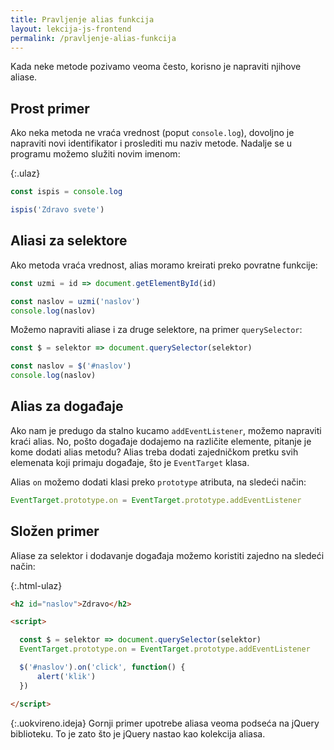 ```yaml
---
title: Pravljenje alias funkcija
layout: lekcija-js-frontend
permalink: /pravljenje-alias-funkcija
---
```


Kada neke metode pozivamo veoma često, korisno je napraviti njihove aliase.

## Prost primer

Ako neka metoda ne vraća vrednost (poput `console.log`), dovoljno je napraviti novi identifikator i proslediti mu naziv metode. Nadalje se u programu možemo služiti novim imenom:

{:.ulaz}
```js
const ispis = console.log

ispis('Zdravo svete')
```

## Aliasi za selektore

Ako metoda vraća vrednost, alias moramo kreirati preko povratne funkcije:

```js
const uzmi = id => document.getElementById(id)

const naslov = uzmi('naslov')
console.log(naslov)
```

Možemo napraviti aliase i za druge selektore, na primer `querySelector`:

```js
const $ = selektor => document.querySelector(selektor)

const naslov = $('#naslov')
console.log(naslov)
```

## Alias za događaje

Ako nam je predugo da stalno kucamo `addEventListener`, možemo napraviti kraći alias. No, pošto događaje dodajemo na različite elemente, pitanje je kome dodati alias metodu? Alias treba dodati zajedničkom pretku svih elemenata koji primaju događaje, što je `EventTarget` klasa. 

Alias `on` možemo dodati klasi preko `prototype` atributa, na sledeći način:

```js
EventTarget.prototype.on = EventTarget.prototype.addEventListener
```

## Složen primer

Aliase za selektor i dodavanje događaja možemo koristiti zajedno na sledeći način:

{:.html-ulaz}
```html
<h2 id="naslov">Zdravo</h2>

<script>

  const $ = selektor => document.querySelector(selektor)
  EventTarget.prototype.on = EventTarget.prototype.addEventListener

  $('#naslov').on('click', function() {
      alert('klik')
  })

</script>
```

{:.uokvireno.ideja}
Gornji primer upotrebe aliasa veoma podseća na jQuery biblioteku. To je zato što je jQuery nastao kao kolekcija aliasa.